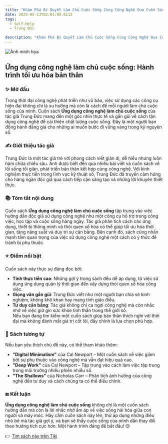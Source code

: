 ```yaml
---
title: "Khám Phá Bí Quyết Làm Chủ Cuộc Sống Cùng Công Nghệ Qua Cuốn Sách Ứng Dụng Công Nghệ Làm Chủ Cuộc Sống"
date: 2025-05-13T02:01:09.611Z
tags:
  - Self-Help
  - Trung Đức

description: "Khám Phá Bí Quyết Làm Chủ Cuộc Sống Cùng Công Nghệ Qua Cuốn Sách Ứng Dụng Công Nghệ Làm Chủ Cuộc Sống"
---
```


![Ảnh minh họa](https://images.unsplash.com/photo-1529590003495-b2646e2718bf?crop=entropy&cs=tinysrgb&fit=max&fm=jpg&ixid=M3w3MzA0NDl8MHwxfHNlYXJjaHwxfHxib29rJTJDcmVhZGluZ3xlbnwwfHx8fDE3NDcxMDE2Njl8MA&ixlib=rb-4.1.0&q=80&w=400) 

 ## Ứng dụng công nghệ làm chủ cuộc sống: Hành trình tối ưu hóa bản thân

### ✨ Mở đầu  
Trong thời đại công nghệ phát triển như vũ bão, việc sử dụng các công cụ hiện đại không chỉ là xu hướng mà còn là cách để mỗi người làm chủ cuộc sống của mình. Cuốn sách **Ứng dụng công nghệ làm chủ cuộc sống** của tác giả Trung Đức mang đến một góc nhìn thực tế và gần gũi về cách tận dụng công nghệ để cải thiện chất lượng cuộc sống. Đây là một người bạn đồng hành đáng giá cho những ai muốn bước đi vững vàng trong kỷ nguyên số.

### ✍️ Giới thiệu tác giả  
Trung Đức là một tác giả trẻ với phong cách viết giản dị, dễ hiểu nhưng luôn hàm chứa chiều sâu. Anh được biết đến qua nhiều bài viết và cuốn sách về lối sống tối giản, phát triển bản thân kết hợp cùng công nghệ. Với kinh nghiệm thực tiễn trong lĩnh vực kỹ thuật số, Trung Đức đã truyền cảm hứng cho hàng ngàn độc giả qua cách tiếp cận sáng tạo và những lời khuyên thiết thực.

### 📚 Tóm tắt nội dung  
Cuốn sách **Ứng dụng công nghệ làm chủ cuộc sống** tập trung vào việc hướng dẫn độc giả sử dụng công nghệ như một công cụ hỗ trợ trong công việc, học tập và cuộc sống hàng ngày. Tác giả phân tích cách các ứng dụng, thiết bị thông minh và thói quen số hóa có thể giúp tối ưu hóa thời gian, tăng năng suất và duy trì sự cân bằng. Bên cạnh đó, sách cũng nhấn mạnh tầm quan trọng của việc sử dụng công nghệ một cách có ý thức để tránh bị phụ thuộc.

### ⭐ Điểm nổi bật  
Cuốn sách này thực sự đáng đọc bởi:  
- **Tính thực tiễn cao**: Những gợi ý trong sách đều dễ áp dụng, từ việc sử dụng ứng dụng quản lý thời gian đến xây dựng thói quen số hóa công việc.  
- **Giọng văn gần gũi**: Trung Đức viết như một người bạn chia sẻ kinh nghiệm, không khô khan hay mang tính giáo điều.  
- **Tư duy cân bằng**: Tác giả không chỉ ca ngợi công nghệ mà còn nhắc nhở về việc giữ gìn sức khỏe tinh thần trong thế giới số.  
Nếu bạn đang tìm kiếm một cuốn sách giúp bản thân thích nghi với thời đại mà không đánh mất giá trị cốt lõi, đây chính là lựa chọn phù hợp.

### 📖 Sách tương tự  
Nếu bạn yêu thích chủ đề này, có thể tham khảo thêm:  
- **"Digital Minimalism"** của Cal Newport – Một cuốn sách về việc giảm bớt sự phụ thuộc vào công nghệ mà vẫn đạt hiệu quả cao.  
- **"Deep Work"** của Cal Newport – Tập trung vào cách làm việc tập trung trong môi trường nhiều phiền nhiễu số.  
- **"The Shallows"** của Nicholas Carr – Phân tích ảnh hưởng của công nghệ đến tư duy và cách chúng ta có thể điều chỉnh.

### 🔚 Kết luận  
**Ứng dụng công nghệ làm chủ cuộc sống** không chỉ là một cuốn sách hướng dẫn mà còn là lời nhắc nhở ấm áp về việc sống hài hòa giữa con người và máy móc. Hãy cầm cuốn sách này lên, thử áp dụng những điều nhỏ bé mà tác giả gợi ý, và bạn sẽ thấy cuộc sống của mình dần thay đổi theo hướng tích cực hơn. Một hành trình đáng để bắt đầu! 😊

👉 [Tìm sách này trên Tiki](https://tiki.vn/search?q=%E1%BB%A8ng%20d%E1%BB%A5ng%20c%C3%B4ng%20ngh%E1%BB%87%20l%C3%A0m%20ch%E1%BB%A7%20cu%E1%BB%99c%20s%E1%BB%91ng)